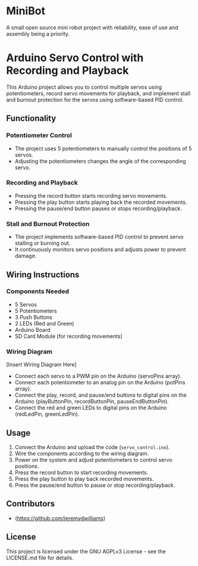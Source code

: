 # MiniBot
A small open source mini robot project with reliability, ease of use and assembly being a priority.

# Arduino Servo Control with Recording and Playback

This Arduino project allows you to control multiple servos using potentiometers, record servo movements for playback, and implement stall and burnout protection for the servos using software-based PID control.

## Functionality

### Potentiometer Control
- The project uses 5 potentiometers to manually control the positions of 5 servos.
- Adjusting the potentiometers changes the angle of the corresponding servo.

### Recording and Playback
- Pressing the record button starts recording servo movements.
- Pressing the play button starts playing back the recorded movements.
- Pressing the pause/end button pauses or stops recording/playback.

### Stall and Burnout Protection
- The project implements software-based PID control to prevent servo stalling or burning out.
- It continuously monitors servo positions and adjusts power to prevent damage.

## Wiring Instructions

### Components Needed
- 5 Servos
- 5 Potentiometers
- 3 Push Buttons
- 2 LEDs (Red and Green)
- Arduino Board
- SD Card Module (for recording movements)

### Wiring Diagram

[Insert Wiring Diagram Here]

- Connect each servo to a PWM pin on the Arduino (servoPins array).
- Connect each potentiometer to an analog pin on the Arduino (potPins array).
- Connect the play, record, and pause/end buttons to digital pins on the Arduino (playButtonPin, recordButtonPin, pauseEndButtonPin).
- Connect the red and green LEDs to digital pins on the Arduino (redLedPin, greenLedPin).

## Usage

1. Connect the Arduino and upload the code (`servo_control.ino`).
2. Wire the components according to the wiring diagram.
3. Power on the system and adjust potentiometers to control servo positions.
4. Press the record button to start recording movements.
5. Press the play button to play back recorded movements.
6. Press the pause/end button to pause or stop recording/playback.

## Contributors

- (https://github.com/jeremydwilliams)

## License

This project is licensed under the GNU AGPLv3 License - see the LICENSE.md file for details.
